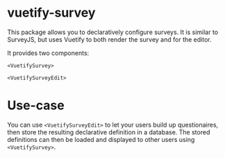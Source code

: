 # vuetify-survey

This package allows you to declaratively configure surveys. It is similar to SurveyJS, but uses Vuetify to both render the survey and for the editor. 

It provides two components:

`<VuetifySurvey>`

`<VuetifySurveyEdit>`


# Use-case

You can use `<VuetifySurveyEdit>` to let your users build up questionaires, then store the resulting declarative definition in a database.  The stored definitions can then be loaded and displayed to other users using `<VuetifySurvey>`. 
